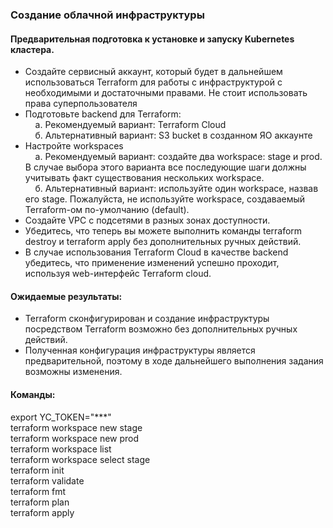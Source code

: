 ### Создание облачной инфраструктуры
#### Предварительная подготовка к установке и запуску Kubernetes кластера.
* Создайте сервисный аккаунт, который будет в дальнейшем использоваться Terraform для работы с инфраструктурой с необходимыми и достаточными правами. Не стоит использовать права суперпользователя
* Подготовьте backend для Terraform:
  <br>&nbsp; &nbsp; а. Рекомендуемый вариант: Terraform Cloud
  <br>&nbsp; &nbsp; б. Альтернативный вариант: S3 bucket в созданном ЯО аккаунте
* Настройте workspaces
  <br>&nbsp; &nbsp; а. Рекомендуемый вариант: создайте два workspace: stage и prod. В случае выбора этого варианта все последующие шаги должны учитывать факт существования нескольких workspace.
  <br>&nbsp; &nbsp; б. Альтернативный вариант: используйте один workspace, назвав его stage. Пожалуйста, не используйте workspace, создаваемый Terraform-ом по-умолчанию (default).
* Создайте VPC с подсетями в разных зонах доступности.
* Убедитесь, что теперь вы можете выполнить команды terraform destroy и terraform apply без дополнительных ручных действий.
* В случае использования Terraform Cloud в качестве backend убедитесь, что применение изменений успешно проходит, используя web-интерфейс Terraform cloud.

#### Ожидаемые результаты:
* Terraform сконфигурирован и создание инфраструктуры посредством Terraform возможно без дополнительных ручных действий.
* Полученная конфигурация инфраструктуры является предварительной, поэтому в ходе дальнейшего выполнения задания возможны изменения.

#### Команды:
export YC_TOKEN="***"
<br>terraform workspace new stage
<br>terraform workspace new prod
<br>terraform workspace list
<br>terraform workspace select stage
<br>terraform init
<br>terraform validate
<br>terraform fmt
<br>terraform plan
<br>terraform apply


